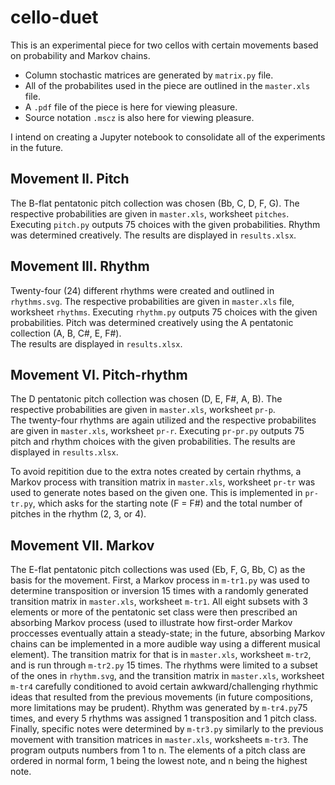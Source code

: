 # cello-duet

This is an experimental piece for two cellos with certain movements based on probability and Markov chains.
* Column stochastic matrices are generated by `matrix.py` file.
* All of the probabilites used in the piece are outlined in the `master.xls` file.
* A `.pdf` file of the piece is here for viewing pleasure.
* Source notation `.mscz` is also here for viewing pleasure.

I intend on creating a Jupyter notebook to consolidate all of the experiments in the future.

## Movement II. Pitch

The B-flat pentatonic pitch collection was chosen (Bb, C, D, F, G). 
The respective probabilities are given in `master.xls`, worksheet `pitches`. 
Executing `pitch.py` outputs 75 choices with the given probabilities. 
Rhythm was determined creatively. 
The results are displayed in `results.xlsx`. 

## Movement III. Rhythm

Twenty-four (24) different rhythms were created and outlined in `rhythms.svg`. 
The respective probabilities are given in `master.xls` file, worksheet `rhythms`. 
Executing `rhythm.py` outputs 75 choices with the given probabilities. 
Pitch was determined creatively using the A pentatonic collection (A, B, C#, E, F#).  
The results are displayed in `results.xlsx`.

## Movement VI. Pitch-rhythm

The D pentatonic pitch collection was chosen (D, E, F#, A, B). 
The respective probabilities are given in `master.xls`, worksheet `pr-p`.  
The twenty-four rhythms are again utilized and the respective probabilites are given in `master.xls`, worksheet `pr-r`. 
Executing `pr-pr.py` outputs 75 pitch and rhythm choices with the given probabilities. 
The results are displayed in `results.xlsx`. 

To avoid repitition due to the extra notes created by certain rhythms, a Markov process with transition matrix in `master.xls`, worksheet `pr-tr` was used to generate notes based on the given one. 
This is implemented in `pr-tr.py`, which asks for the starting note (F = F#) and the total number of pitches in the rhythm (2, 3, or 4).

## Movement VII. Markov

The E-flat pentatonic pitch collections was used (Eb, F, G, Bb, C) as the basis for the movement.
First, a Markov process in `m-tr1.py` was used to determine transposition or inversion 15 times with a randomly generated transition matrix in `master.xls`, worksheet `m-tr1`.
All eight subsets with 3 elements or more of the pentatonic set class were then prescribed an absorbing Markov process (used to illustrate how first-order Markov proccesses eventually attain a steady-state; in the future, absorbing Markov chains can be implemented in a more audible way using a different musical element).
The transition matrix for that is in `master.xls`, worksheet `m-tr2`, and is run through `m-tr2.py` 15 times.
The rhythms were limited to a subset of the ones in `rhythm.svg`, and the transition matrix in `master.xls`, worksheet `m-tr4` carefully conditioned to avoid certain awkward/challenging rhythmic ideas that resulted from the previous movements (in future compositions, more limitations may be prudent). 
Rhythm was generated by `m-tr4.py`75 times, and every 5 rhythms was assigned 1 transposition and 1 pitch class.
Finally, specific notes were determined by `m-tr3.py` similarly to the previous movement with transition matrices in `master.xls`, worksheets `m-tr3`. The program outputs numbers from 1 to n. The elements of a pitch class are ordered in normal form, 1 being the lowest note, and n being the highest note.
